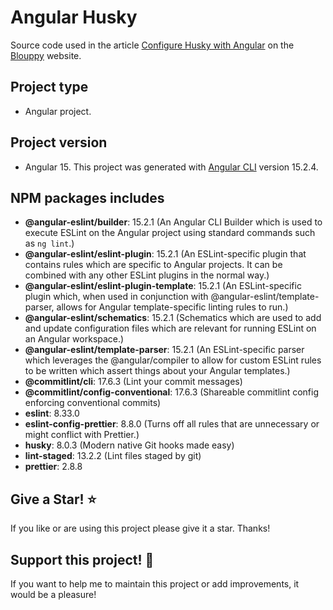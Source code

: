 # Angular Husky

Source code used in the article [Configure Husky with Angular](https://www.blouppy.com/blog/2023-05-14-configure-husky-with-angular/) on the [Blouppy](https://www.blouppy.com) website.

## Project type

- Angular project.

## Project version

- Angular 15. This project was generated with [Angular CLI](https://github.com/angular/angular-cli) version 15.2.4.

## NPM packages includes

- **@angular-eslint/builder**: 15.2.1 (An Angular CLI Builder which is used to execute ESLint on the Angular project using standard commands such as `ng lint`.)
- **@angular-eslint/eslint-plugin**: 15.2.1 (An ESLint-specific plugin that contains rules which are specific to Angular projects. It can be combined with any other ESLint plugins in the normal way.)
- **@angular-eslint/eslint-plugin-template**: 15.2.1 (An ESLint-specific plugin which, when used in conjunction with @angular-eslint/template-parser, allows for Angular template-specific linting rules to run.)
- **@angular-eslint/schematics**: 15.2.1 (Schematics which are used to add and update configuration files which are relevant for running ESLint on an Angular workspace.)
- **@angular-eslint/template-parser**: 15.2.1 (An ESLint-specific parser which leverages the @angular/compiler to allow for custom ESLint rules to be written which assert things about your Angular templates.)
- **@commitlint/cli**: 17.6.3 (Lint your commit messages)
- **@commitlint/config-conventional**: 17.6.3 (Shareable commitlint config enforcing conventional commits)
- **eslint**: 8.33.0
- **eslint-config-prettier**: 8.8.0 (Turns off all rules that are unnecessary or might conflict with Prettier.)
- **husky**: 8.0.3 (Modern native Git hooks made easy)
- **lint-staged**: 13.2.2 (Lint files staged by git)
- **prettier**: 2.8.8

## Give a Star! :star:

If you like or are using this project please give it a star. Thanks!

## Support this project! :pray:

If you want to help me to maintain this project or add improvements, it would be a pleasure!
